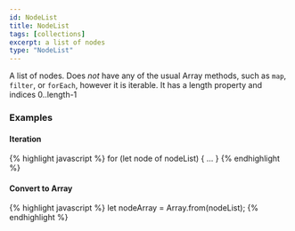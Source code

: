 ```yaml
---
id: NodeList
title: NodeList
tags: [collections]
excerpt: a list of nodes
type: "NodeList"
---
```


A list of nodes. Does *not* have any of the usual Array methods, such as `map`, `filter`, or `forEach`, however it is iterable. It has a length property and indices 0..length-1

### Examples

#### Iteration

{% highlight javascript %}
for (let node of nodeList) {
    ...
}
{% endhighlight %}

#### Convert to Array

{% highlight javascript %}
let nodeArray = Array.from(nodeList);
{% endhighlight %}
